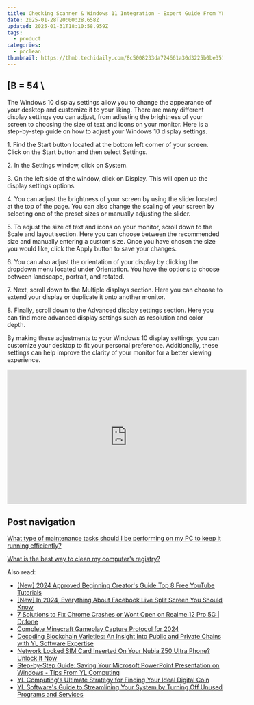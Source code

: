 ```yaml
---
title: Checking Scanner & Windows 11 Integration - Expert Guide From YL Software Solutions
date: 2025-01-28T20:00:28.658Z
updated: 2025-01-31T18:10:58.959Z
tags:
  - product
categories:
  - pcclean
thumbnail: https://thmb.techidaily.com/8c5008233da724661a30d3225b0be351e1d277e0e18468f4536db088e3157824.jpg
---
```


## \[B = 54 \

The Windows 10 display settings allow you to change the appearance of your desktop and customize it to your liking. There are many different display settings you can adjust, from adjusting the brightness of your screen to choosing the size of text and icons on your monitor. Here is a step-by-step guide on how to adjust your Windows 10 display settings. 

1\. Find the Start button located at the bottom left corner of your screen. Click on the Start button and then select Settings.

2\. In the Settings window, click on System.

3\. On the left side of the window, click on Display. This will open up the display settings options. 

4\. You can adjust the brightness of your screen by using the slider located at the top of the page. You can also change the scaling of your screen by selecting one of the preset sizes or manually adjusting the slider.

5\. To adjust the size of text and icons on your monitor, scroll down to the Scale and layout section. Here you can choose between the recommended size and manually entering a custom size. Once you have chosen the size you would like, click the Apply button to save your changes.

6\. You can also adjust the orientation of your display by clicking the dropdown menu located under Orientation. You have the options to choose between landscape, portrait, and rotated.

7\. Next, scroll down to the Multiple displays section. Here you can choose to extend your display or duplicate it onto another monitor.

8\. Finally, scroll down to the Advanced display settings section. Here you can find more advanced display settings such as resolution and color depth. 

By making these adjustments to your Windows 10 display settings, you can customize your desktop to fit your personal preference. Additionally, these settings can help improve the clarity of your monitor for a better viewing experience.

<!-- affiliate ads begin -->
<iframe width="560" height="315" src="https://www.youtube.com/embed/XIUatTFH0Zw?si=ZCtoBtIy18y2F5Vc" title="YouTube video player" frameborder="0" allow="accelerometer; autoplay; clipboard-write; encrypted-media; gyroscope; picture-in-picture; web-share" referrerpolicy="strict-origin-when-cross-origin" allowfullscreen></iframe>
<!-- affiliate ads end -->

## Post navigation

[What type of maintenance tasks should I be performing on my PC to keep it running efficiently?](https://tools.techidaily.com/pcclean/products/)

[What is the best way to clean my computer’s registry?](https://tools.techidaily.com/pcclean/products/)

<ins class="adsbygoogle"
     style="display:block"
     data-ad-format="autorelaxed"
     data-ad-client="ca-pub-7571918770474297"
     data-ad-slot="1223367746"></ins>

<ins class="adsbygoogle"
     style="display:block"
     data-ad-client="ca-pub-7571918770474297"
     data-ad-slot="8358498916"
     data-ad-format="auto"
     data-full-width-responsive="true"></ins>

<span class="atpl-alsoreadstyle">Also read:</span>
<div><ul>
<li><a href="https://youtube-web.techidaily.com/024-approved-beginning-creators-guide-top-8-free-youtube-tutorials/"><u>[New] 2024 Approved Beginning Creator's Guide Top 8 Free YouTube Tutorials</u></a></li>
<li><a href="https://facebook-video-recording.techidaily.com/new-in-2024-everything-about-facebook-live-split-screen-you-should-know/"><u>[New] In 2024, Everything About Facebook Live Split Screen You Should Know</u></a></li>
<li><a href="https://howto.techidaily.com/7-solutions-to-fix-chrome-crashes-or-wont-open-on-realme-12-pro-5g-drfone-by-drfone-fix-android-problems-fix-android-problems/"><u>7 Solutions to Fix Chrome Crashes or Wont Open on Realme 12 Pro 5G | Dr.fone</u></a></li>
<li><a href="https://on-screen-recording.techidaily.com/complete-minecraft-gameplay-capture-protocol-for-2024/"><u>Complete Minecraft Gameplay Capture Protocol for 2024</u></a></li>
<li><a href="https://discover-bits.techidaily.com/decoding-blockchain-varieties-an-insight-into-public-and-private-chains-with-yl-software-expertise/"><u>Decoding Blockchain Varieties: An Insight Into Public and Private Chains with YL Software Expertise</u></a></li>
<li><a href="https://sim-unlock.techidaily.com/network-locked-sim-card-inserted-on-your-nubia-z50-ultra-phone-unlock-it-now-by-drfone-android/"><u>Network Locked SIM Card Inserted On Your Nubia Z50 Ultra Phone? Unlock It Now</u></a></li>
<li><a href="https://discover-bits.techidaily.com/step-by-step-guide-saving-your-microsoft-powerpoint-presentation-on-windows-tips-from-yl-computing/"><u>Step-by-Step Guide: Saving Your Microsoft PowerPoint Presentation on Windows - Tips From YL Computing</u></a></li>
<li><a href="https://discover-bits.techidaily.com/yl-computings-ultimate-strategy-for-finding-your-ideal-digital-coin/"><u>YL Computing's Ultimate Strategy for Finding Your Ideal Digital Coin</u></a></li>
<li><a href="https://discover-bits.techidaily.com/yl-softwares-guide-to-streamlining-your-system-by-turning-off-unused-programs-and-services/"><u>YL Software's Guide to Streamlining Your System by Turning Off Unused Programs and Services</u></a></li>
</ul></div>

